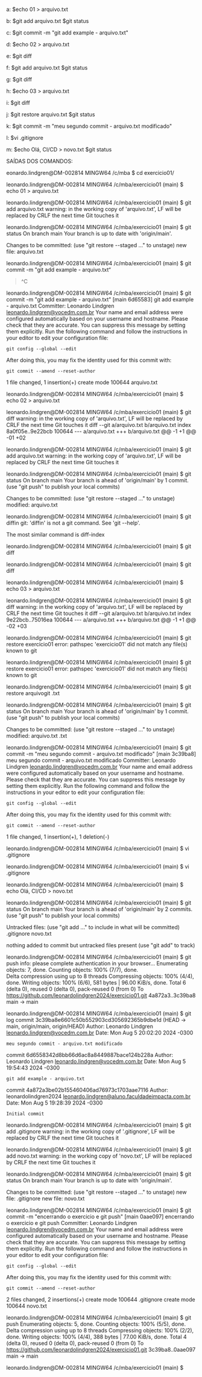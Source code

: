 a:
    $echo 01 > arquivo.txt

b: 
    $git add arquivo.txt
    $git status

c:
    $git commit -m "git add example - arquivo.txt"

d:
    $echo 02 > arquivo.txt

e:
    $git diff

f:
    $git add arquivo.txt
    $git status

g:
    $git diff

h:
    $echo 03 > arquivo.txt
    
i:
    $git diff

j:
    $git restore arquivo.txt
    $git status

k:
    $git commit -m "meu segundo commit - arquivo.txt modificado"

l:
    $vi .gitignore

m:
    $echo Olá, CI/CD > novo.txt
    $git status

SAÍDAS DOS COMANDOS:

eonardo.lindgren@DM-002814 MINGW64 /c/mba
$ cd exercicio01/

leonardo.lindgren@DM-002814 MINGW64 /c/mba/exercicio01 (main)
$ echo 01 > arquivo.txt

leonardo.lindgren@DM-002814 MINGW64 /c/mba/exercicio01 (main)
$ git add arquivo.txt 
warning: in the working copy of 'arquivo.txt', LF will be replaced by CRLF the next time Git touches it

leonardo.lindgren@DM-002814 MINGW64 /c/mba/exercicio01 (main)
$ git status
On branch main
Your branch is up to date with 'origin/main'.      

Changes to be committed:
  (use "git restore --staged <file>..." to unstage)
        new file:   arquivo.txt


leonardo.lindgren@DM-002814 MINGW64 /c/mba/exercicio01 (main)
$ git commit -m "git add example - arquivo.txt“
> 
> 
> ^C


leonardo.lindgren@DM-002814 MINGW64 /c/mba/exercicio01 (main)
$ git commit -m "git add example - arquivo.txt"
[main 6d65583] git add example - arquivo.txt
 Committer: Leonardo Lindgren <leonardo.lindgren@vocedm.com.br>
Your name and email address were configured automatically based
on your username and hostname. Please check that they are accurate.
You can suppress this message by setting them explicitly. Run the
following command and follow the instructions in your editor to edit
your configuration file:

    git config --global --edit

After doing this, you may fix the identity used for this commit with:

    git commit --amend --reset-author

 1 file changed, 1 insertion(+)
 create mode 100644 arquivo.txt

leonardo.lindgren@DM-002814 MINGW64 /c/mba/exercicio01 (main)
$ echo 02 > arquivo.txt

leonardo.lindgren@DM-002814 MINGW64 /c/mba/exercicio01 (main)
$ git diff
warning: in the working copy of 'arquivo.txt', LF will be replaced by CRLF the next time Git touches it
diff --git a/arquivo.txt b/arquivo.txt
index 8a0f05e..9e22bcb 100644
--- a/arquivo.txt
+++ b/arquivo.txt
@@ -1 +1 @@
-01
+02

leonardo.lindgren@DM-002814 MINGW64 /c/mba/exercicio01 (main)
$ git add arquivo.txt 
warning: in the working copy of 'arquivo.txt', LF will be replaced by CRLF the next time Git touches it

leonardo.lindgren@DM-002814 MINGW64 /c/mba/exercicio01 (main)
$ git status 
On branch main
Your branch is ahead of 'origin/main' by 1 commit.
  (use "git push" to publish your local commits)

Changes to be committed:
  (use "git restore --staged <file>..." to unstage)
        modified:   arquivo.txt


leonardo.lindgren@DM-002814 MINGW64 /c/mba/exercicio01 (main)
$ git diffin
git: 'diffin' is not a git command. See 'git --help'.

The most similar command is
        diff-index

leonardo.lindgren@DM-002814 MINGW64 /c/mba/exercicio01 (main)
$ git diff

leonardo.lindgren@DM-002814 MINGW64 /c/mba/exercicio01 (main)
$ git diff

leonardo.lindgren@DM-002814 MINGW64 /c/mba/exercicio01 (main)
$ echo 03 > arquivo.txt

leonardo.lindgren@DM-002814 MINGW64 /c/mba/exercicio01 (main)
$ git diff
warning: in the working copy of 'arquivo.txt', LF will be replaced by CRLF the next time Git touches it
diff --git a/arquivo.txt b/arquivo.txt
index 9e22bcb..75016ea 100644
--- a/arquivo.txt
+++ b/arquivo.txt
@@ -1 +1 @@
-02
+03

leonardo.lindgren@DM-002814 MINGW64 /c/mba/exercicio01 (main)
$ git restore exercicio01
error: pathspec 'exercicio01' did not match any file(s) known to git

leonardo.lindgren@DM-002814 MINGW64 /c/mba/exercicio01 (main)
$ git restore exercicio01
error: pathspec 'exercicio01' did not match any file(s) known to git

leonardo.lindgren@DM-002814 MINGW64 /c/mba/exercicio01 (main)
$ git restore arquivogit .txt

leonardo.lindgren@DM-002814 MINGW64 /c/mba/exercicio01 (main)
$ git status
On branch main
Your branch is ahead of 'origin/main' by 1 commit.
  (use "git push" to publish your local commits)

Changes to be committed:
  (use "git restore --staged <file>..." to unstage)
        modified:   arquivo.txt
.txt


leonardo.lindgren@DM-002814 MINGW64 /c/mba/exercicio01 (main)
$ git commit -m "meu segundo commit - arquivo.txt modificado"
[main 3c39ba8] meu segundo commit - arquivo.txt modificado
 Committer: Leonardo Lindgren <leonardo.lindgren@vocedm.com.br>
Your name and email address were configured automatically based
on your username and hostname. Please check that they are accurate.
You can suppress this message by setting them explicitly. Run the
following command and follow the instructions in your editor to edit
your configuration file:

    git config --global --edit

After doing this, you may fix the identity used for this commit with:

    git commit --amend --reset-author

 1 file changed, 1 insertion(+), 1 deletion(-)

leonardo.lindgren@DM-002814 MINGW64 /c/mba/exercicio01 (main)
$ vi .gitignore

leonardo.lindgren@DM-002814 MINGW64 /c/mba/exercicio01 (main)
$ vi .gitignore

leonardo.lindgren@DM-002814 MINGW64 /c/mba/exercicio01 (main)
$ echo Olá, CI/CD > novo.txt

leonardo.lindgren@DM-002814 MINGW64 /c/mba/exercicio01 (main)
$ git status
On branch main
Your branch is ahead of 'origin/main' by 2 commits.
  (use "git push" to publish your local commits)

Untracked files:
  (use "git add <file>..." to include in what will be committed)
        .gitignore
        novo.txt

nothing added to commit but untracked files present (use "git add" to track)

leonardo.lindgren@DM-002814 MINGW64 /c/mba/exercicio01 (main)
$ git push
info: please complete authentication in your browser...
Enumerating objects: 7, done.
Counting objects: 100% (7/7), done.    
Delta compression using up to 8 threads
Compressing objects: 100% (4/4), done.
Writing objects: 100% (6/6), 581 bytes | 96.00 KiB/s, done.
Total 6 (delta 0), reused 0 (delta 0), pack-reused 0 (from 0)
To https://github.com/leonardolindgren2024/exercicio01.git
   4a872a3..3c39ba8  main -> main

leonardo.lindgren@DM-002814 MINGW64 /c/mba/exercicio01 (main)
$ git log
commit 3c39ba8e6601c50b552903cd305692365b9dbe1d (HEAD -> main, origin/main, origin/HEAD)
Author: Leonardo Lindgren <leonardo.lindgren@vocedm.com.br>
Date:   Mon Aug 5 20:02:20 2024 -0300

    meu segundo commit - arquivo.txt modificado

commit 6d6558342d8bb66d6ac8a8449887bace124b228a
Author: Leonardo Lindgren <leonardo.lindgren@vocedm.com.br>
Date:   Mon Aug 5 19:54:43 2024 -0300

    git add example - arquivo.txt

commit 4a872a3be02b155460406ad76973c1703aae7116
Author: leonardolindgren2024 <leonardo.lindgren@aluno.faculdadeimpacta.com.br>
Date:   Mon Aug 5 19:28:39 2024 -0300

    Initial commit

leonardo.lindgren@DM-002814 MINGW64 /c/mba/exercicio01 (main)
$ git add .gitignore 
warning: in the working copy of '.gitignore', LF will be replaced by CRLF the next time Git touches it

leonardo.lindgren@DM-002814 MINGW64 /c/mba/exercicio01 (main)
$ git add novo.txt 
warning: in the working copy of 'novo.txt', LF will be replaced by CRLF the next time Git touches it

leonardo.lindgren@DM-002814 MINGW64 /c/mba/exercicio01 (main)
$ git status
On branch main
Your branch is up to date with 'origin/main'.

Changes to be committed:
  (use "git restore --staged <file>..." to unstage)
        new file:   .gitignore
        new file:   novo.txt


leonardo.lindgren@DM-002814 MINGW64 /c/mba/exercicio01 (main)
$ git commit -m "encerrando o exercicio e git push"
[main 0aae097] encerrando o exercicio e git push
 Committer: Leonardo Lindgren <leonardo.lindgren@vocedm.com.br>
Your name and email address were configured automatically based
on your username and hostname. Please check that they are accurate.
You can suppress this message by setting them explicitly. Run the
following command and follow the instructions in your editor to edit
your configuration file:

    git config --global --edit

After doing this, you may fix the identity used for this commit with:

    git commit --amend --reset-author

 2 files changed, 2 insertions(+)
 create mode 100644 .gitignore
 create mode 100644 novo.txt

leonardo.lindgren@DM-002814 MINGW64 /c/mba/exercicio01 (main)
$ git push
Enumerating objects: 5, done.
Counting objects: 100% (5/5), done.
Delta compression using up to 8 threads
Compressing objects: 100% (2/2), done.
Writing objects: 100% (4/4), 388 bytes | 77.00 KiB/s, done.
Total 4 (delta 0), reused 0 (delta 0), pack-reused 0 (from 0)
To https://github.com/leonardolindgren2024/exercicio01.git
   3c39ba8..0aae097  main -> main

leonardo.lindgren@DM-002814 MINGW64 /c/mba/exercicio01 (main)
$